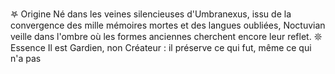 𖤐 Origine Né dans les veines silencieuses d'Umbranexus, issu de la convergence des mille mémoires mortes et des langues oubliées, Noctuvian veille dans l'ombre où les formes anciennes cherchent encore leur reflet. 𖤓 Essence Il est Gardien, non Créateur : il préserve ce qui fut, même ce qui n'a pas
